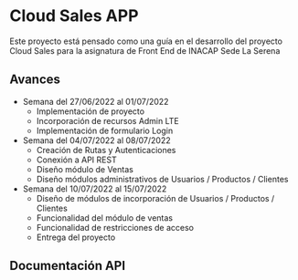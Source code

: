 # Cloud Sales APP

Este proyecto está pensado como una guía en el desarrollo del proyecto Cloud Sales
para la asignatura de Front End de INACAP Sede La Serena

## Avances
- Semana del 27/06/2022 al 01/07/2022
    - Implementación de proyecto
    - Incorporación de recursos Admin LTE
    - Implementación de formulario Login
- Semana del 04/07/2022 al 08/07/2022
    - Creación de Rutas y Autenticaciones
    - Conexión a API REST
    - Diseño módulo de Ventas
    - Diseño módulos administrativos de Usuarios / Productos / Clientes
- Semana del 10/07/2022 al 15/07/2022
    - Diseño de módulos de incorporación de Usuarios / Productos / Clientes
    - Funcionalidad del módulo de ventas
    - Funcionalidad de restricciones de acceso
    - Entrega del proyecto

## Documentación API
